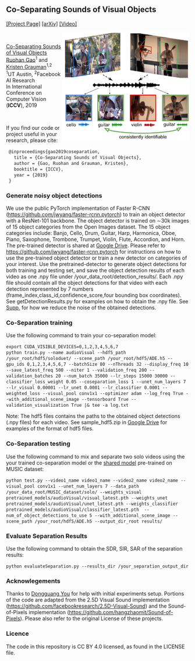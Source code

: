 ## Co-Separating Sounds of Visual Objects
[[Project Page]](http://vision.cs.utexas.edu/projects/coseparation/)    [[arXiv]](https://arxiv.org/abs/1904.07750) [[Video]](https://www.youtube.com/watch?v=Tdm5K65WL2I) <br/>

<img src='co_separation.png' align="right" width=350>

<br/>

[Co-Separating Sounds of Visual Objects](https://arxiv.org/abs/1904.07750)  
 [Ruohan Gao](https://www.cs.utexas.edu/~rhgao/)<sup>1</sup> and [Kristen Grauman](http://www.cs.utexas.edu/~grauman/)<sup>1,2</sup> <br/>
 <sup>1</sup>UT Austin, <sup>2</sup>Facebook AI Research  
 In International Conference on Computer Vision (**ICCV**), 2019  
 
<br/>

If you find our code or project useful in your research, please cite:

     @inproceedings{gao2019coseparation,
       title = {Co-Separating Sounds of Visual Objects},
       author = {Gao, Ruohan and Grauman, Kristen},
       booktitle = {ICCV},
       year = {2019}
     }

### Generate noisy object detections
We use the public PyTorch implementation of Faster R-CNN (https://github.com/jwyang/faster-rcnn.pytorch) to train an object detector with a ResNet-101 backbone. The object detector is trained on ∼30k images of 15 object categories from the Open Images dataset. The 15 object categories include: Banjo, Cello, Drum, Guitar, Harp, Harmonica, Oboe, Piano, Saxophone, Trombone, Trumpet, Violin, Flute, Accordion, and Horn. The pre-trained detector is shared at [Google Drive](https://drive.google.com/drive/folders/1K9DdSu7fK0rVmVbdvTgulOwDQHzxbBsK?usp=sharing). Please refer to https://github.com/jwyang/faster-rcnn.pytorch for instructions on how to use the pre-trained object detector or train a new detector on categories of your interest. Use the pretrained-detector to generate object detections for both training and testing set, and save the object detection results of each video as one .npy file under /your_data_root/detection_results/. Each .npy file should contain all the object detections for that video with each detection represented by 7 numbers (frame_index,class_id,confidence_score,four bounding box coordinates). See getDetectionResults.py for examples on how to obtain the .npy file. See [Supp.](http://vision.cs.utexas.edu/projects/coseparation/coseparation-iccv2019-supp.pdf) for how we reduce the noise of the obtained detections.

### Co-Separation training
Use the following command to train your co-separation model:
```
export CUDA_VISIBLE_DEVICES=0,1,2,3,4,5,6,7
python train.py --name audioVisual --hdf5_path /your_root/hdf5/soloduet/ --scene_path /your_root/hdf5/ADE.h5 --gpu_ids 0,1,2,3,4,5,6,7 --batchSize 80 --nThreads 32 --display_freq 10 --save_latest_freq 500 --niter 1 --validation_freq 200 --validation_batches 20 --num_batch 35000 --lr_steps 15000 30000 --classifier_loss_weight 0.05 --coseparation_loss 1 --unet_num_layers 7 --lr_visual 0.00001 --lr_unet 0.0001 --lr_classifier 0.0001 --weighted_loss --visual_pool conv1x1 --optimizer adam --log_freq True --with_additional_scene_image --tensorboard True --validation_visualization True |& tee -a log.txt
```
Note: The hdf5 files contains the paths to the obtained object detections (.npy files) for each video. See sample_hdf5.zip in [Google Drive](https://drive.google.com/drive/folders/1K9DdSu7fK0rVmVbdvTgulOwDQHzxbBsK?usp=sharing) for examples of the format of hdf5 files.

### Co-Separation testing
Use the following command to mix and separate two solo videos using the your trained co-separation model or the [shared model](https://drive.google.com/drive/folders/1K9DdSu7fK0rVmVbdvTgulOwDQHzxbBsK?usp=sharing) pre-trained on MUSIC dataset:
```
python test.py --video1_name video1_name --video2_name video2_name --visual_pool conv1x1 --unet_num_layers 7 --data_path /your_data_root/MUSIC_dataset/solo/ --weights_visual pretrained_models/audioVisual/visual_latest.pth --weights_unet pretrained_models/audioVisual/unet_latest.pth --weights_classifier pretrained_models/audioVisual/classifier_latest.pth  --num_of_object_detections_to_use 5 --with_additional_scene_image --scene_path /your_root/hdf5/ADE.h5 --output_dir_root results/
```

### Evaluate Separation Results
Use the following command to obtain the SDR, SIR, SAR of the separation results:
```
python evaluateSeparation.py --results_dir /your_separation_output_dir
```

### Acknowlegements
Thanks to [Dongguang You](https://github.com/dgynick) for help with initial experiments setup. Portions of the code are adapted from the 2.5D Visual Sound implementation (https://github.com/facebookresearch/2.5D-Visual-Sound) and the Sound-of-Pixels implementation (https://github.com/hangzhaomit/Sound-of-Pixels). Please also refer to the original License of these projects.


### Licence
The code in this repository is CC BY 4.0 licensed, as found in the LICENSE file.
